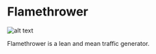 Flamethrower
============

![alt text](http://i.imgur.com/BFovks3l.jpg)

Flamethrower is a lean and mean traffic generator. 
